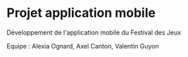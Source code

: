 # Projet application mobile

Développement de l'application mobile du Festival des Jeux

Equipe : Alexia Ognard, Axel Canton, Valentin Guyon

